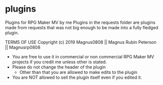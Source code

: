 # plugins
Plugins for RPG Maker MV by me
Plugins in the requests folder are plugins made from requests that was not big enough to be made into a fully fledged plugin.

TERMS OF USE
Copyright (c) 2019 Magnus0808 || Magnus Rubin Peterson || Magnusrp0808
- You are free to use it in commercial or non commercial RPG Maker MV projects if you credit me unless other is stated.
- Please do not change the header of the plugin
  - Other than that you are allowed to make edits to the plugin
- You are NOT allowed to sell the plugin itself even if you edited it.
